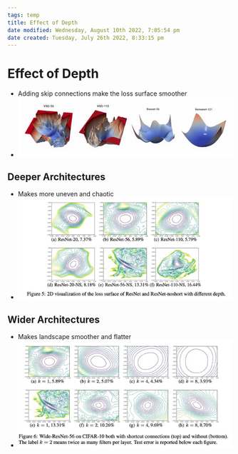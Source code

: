 ```yaml
---
tags: temp
title: Effect of Depth
date modified: Wednesday, August 10th 2022, 7:05:54 pm
date created: Tuesday, July 26th 2022, 8:33:15 pm
---
```


# Effect of Depth
- Adding skip connections make the loss surface smoother
- ![im](assets/Pasted%20image%2020220306132740.png)

## Deeper Architectures
- Makes more uneven and chaotic
- ![im](assets/Pasted%20image%2020220306132843.png)

## Wider Architectures
- Makes landscape smoother and flatter
- ![im](assets/Pasted%20image%2020220306132940.png)

